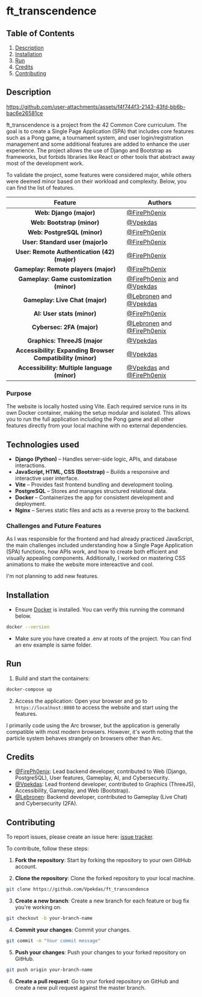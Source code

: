[@FirePh0enix]: https://github.com/FirePh0enix
[@Vpekdas]: https://github.com/Vpekdas
[@Lebronen]: https://github.com/Lebronen

# ft_transcendence

## Table of Contents
1. [Description](#description)
2. [Installation](#installation)
3. [Run](#run)
4. [Credits](#credits)
5. [Contributing](#contributing)

## Description

https://github.com/user-attachments/assets/f4f744f3-2143-43fd-bb6b-bac6e26581ce

ft_transcendence is a project from the 42 Common Core curriculum. The goal is to create a Single Page Application (SPA) that includes core features such as a Pong game, a tournament system, and user login/registration management and some additional features are added to enhance the user experience. The project allows the use of Django and Bootstrap as frameworks, but forbids libraries like React or other tools that abstract away most of the development work.

To validate the project, some features were considered major, while others were deemed minor based on their workload and complexity. Below, you can find the list of features.

| **Feature** | **Authors** |
|:-----------:|-------------|
| **Web: Django (major)** | [@FirePh0enix] |
| **Web: Bootstrap (minor)** | [@Vpekdas] |
| **Web: PostgreSQL (minor)** | [@FirePh0enix] |
| **User: Standard user (major)o** | [@FirePh0enix] |
| **User: Remote Authentication (42) (major)** | [@FirePh0enix] |
| **Gameplay: Remote players (major)** | [@FirePh0enix] |
| **Gameplay: Game customization (minor)** | [@FirePh0enix] and [@Vpekdas] |
| **Gameplay: Live Chat (major)** | [@Lebronen] and [@Vpekdas] |
| **AI: User stats (minor)** | [@FirePh0enix] |
| **Cybersec: 2FA (major)** | [@Lebronen] and [@FirePh0enix] |
| **Graphics: ThreeJS (major** | [@Vpekdas] |
| **Accessibility: Expanding Browser Compatibility (minor)** | [@Vpekdas] |
| **Accessibility: Multiple language (minor)** | [@Vpekdas] and [@FirePh0enix]|

### Purpose

The website is locally hosted using Vite. Each required service runs in its own Docker container, making the setup modular and isolated. This allows you to run the full application including the Pong game and all other features directly from your local machine with no external dependencies.

## Technologies used

- **Django (Python)** – Handles server-side logic, APIs, and database interactions.
- **JavaScript, HTML, CSS (Bootstrap)** – Builds a responsive and interactive user interface.
- **Vite** – Provides fast frontend bundling and development tooling.
- **PostgreSQL** – Stores and manages structured relational data.
- **Docker** – Containerizes the app for consistent development and deployment.
- **Nginx** – Serves static files and acts as a reverse proxy to the backend.

### Challenges and Future Features

As I was responsible for the frontend and had already practiced JavaScript, the main challenges included understanding how a Single Page Application (SPA) functions, how APIs work, and how to create both efficient and visually appealing components. Additionally, I worked on mastering CSS animations to make the website more intereactive and cool.

I'm not planning to add new features.

## Installation

- Ensure [Docker](https://www.docker.com/) is installed. You can verify this running the command below.
```bash
docker --version
```
- Make sure you have created a .env at roots of the project. You can find an env example is same folder.

## Run

1. Build and start the containers:
```bash
docker-compose up
```

2. Access the application:
Open your browser and go to `https://localhost:8080` to access the website and start using the features.

I primarily code using the Arc browser, but the application is generally compatible with most modern browsers. However, it's worth noting that the particle system behaves strangely on browsers other than Arc.

## Credits

- [@FirePh0enix]: Lead backend developer, contributed to Web (Django, PostgreSQL), User features, Gameplay, AI, and Cybersecurity.
- [@Vpekdas]: Lead frontend developer, contributed to Graphics (ThreeJS), Accessibility, Gameplay, and Web (Bootstrap).
- [@Lebronen]: Backend developer, contributed to Gameplay (Live Chat) and Cybersecurity (2FA).

## Contributing

To report issues, please create an issue here:  [issue tracker](https://github.com/Vpekdas/philosophers/issues).

To contribute, follow these steps:

1. **Fork the repository**: Start by forking the repository to your own GitHub account.

2. **Clone the repository**: Clone the forked repository to your local machine.
```bash
git clone https://github.com/Vpekdas/ft_transcendence
```

3. **Create a new branch**: Create a new branch for each feature or bug fix you're working on.
```bash
git checkout -b your-branch-name
```

4. **Commit your changes**: Commit your changes.
```bash
git commit -m "Your commit message"
```

5. **Push your changes**: Push your changes to your forked repository on GitHub.
```bash
git push origin your-branch-name
```

6. **Create a pull request**: Go to your forked repository on GitHub and create a new pull request against the master branch.
